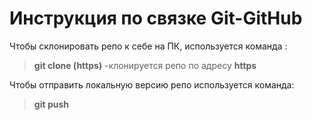 # Инструкция по связке Git-GitHub

Чтобы склонировать репо к себе на ПК, используется команда :
> **git clone (https)** -клонируется репо по адресу **https**

Чтобы отправить локальную версию репо используется команда:
> **git push**